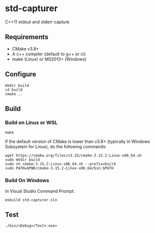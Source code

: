 # std-capturer

C++11 stdout and stderr capture

## Requirements

- CMake v3.8+
- A c++ compiler (default to g++ or cl)
- make (Linux) or MS2013+ (Windows)

## Configure

~~~
mkdir build
cd build
cmake ..
~~~

## Build

### Build on Linux or WSL

~~~
make
~~~

If the default version of CMake is lower than v3.8+ (typically in Windows Subsystem for Linux), do the following commands:
~~~
wget https://cmake.org/files/v3.15/cmake-3.15.2-Linux-x86_64.sh
sudo mkdir build
sudo sh cmake-3.15.2-Linux-x86_64.sh --prefix=build
sudo PATH=$PWD/cmake-3.15.2-Linux-x86_64/bin:$PATH
~~~

### Build On Windows

In Visual Studio Command Prompt:
~~~
msbuild std-capturer.sln
~~~

## Test

~~~
./bin/<Debug>/Test<.exe>
~~~
